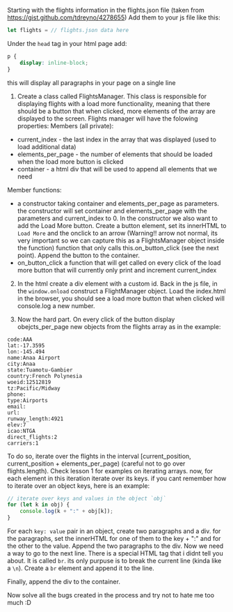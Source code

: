 
Starting with the flights information in the flights.json file (taken from https://gist.github.com/tdreyno/4278655)
Add them to your js file like this:
```javascript
let flights = // flights.json data here
```
Under the `head` tag in your html page add:
```css
p {
    display: inline-block;
}
```
this will display all paragraphs in your page on a single line

1. Create a class called FlightsManager. This class is responsible for displaying flights with a load more functionality, meaning that there should be a button that when clicked, more elements of the array are displayed to the screen. Flights manager will have the folowing properties:
Members (all private):
- current_index - the last index in the array that was displayed (used to load additional data)
- elements_per_page - the number of elements that should be loaded when the load more button is clicked
- container - a html div that will be used to append all elements that we need

Member functions:
- a constructor taking container and elements_per_page as parameters. the constructor will set container and elements_per_page with the parameters and current_index to 0. In the constructor we also want to add the Load More button. Create a button element, set its innerHTML to `Load More` and the onclick to an arrow (Warning!! arrow not normal, its very important so we can capture this as a FlightsManager object inside the function) function that only calls this.on_button_click (see the next point). Append the button to the container.
- on_button_click a function that will get called on every click of the load more button that will currently only print and increment current_index

2. In the html create a div element with a custom id. Back in the js file, in the `window.onload` construct a FlightManager object. Load the index.html in the browser, you should see a load more button that when clicked will console.log a new number.

3. Now the hard part. On every click of the button display obejcts_per_page new objects from the flights array as in the example:
```
code:AAA
lat:-17.3595
lon:-145.494
name:Anaa Airport
city:Anaa
state:Tuamotu-Gambier
country:French Polynesia
woeid:12512819
tz:Pacific/Midway
phone:
type:Airports
email:
url:
runway_length:4921
elev:7
icao:NTGA
direct_flights:2
carriers:1
```

To do so, iterate over the flights in the interval [current_position, current_position + elements_per_page) (careful not to go over flights.length). Check lesson 1 for examples on iterating arrays. now, for each element in this iteration iterate over its keys. if you cant remember how to iterate over an object keys, here is an example:
```javascript
// iterate over keys and values in the object `obj`
for (let k in obj) {
    console.log(k + ":" + obj[k]);
}
```
For each `key: value` pair in an object, create two paragraphs and a div. for the paragraphs, set the innerHTML for one of them to the key + ":" and for the other to the value. Append the two paragraphs to the div.
Now we need a way to go to the next line. There is a special HTML tag that i didnt tell you about. It is called `br`. its only purpuse is to break the current line (kinda like a `\n`). Create a `br` element and append it to the line.

Finally, append the div to the container.

Now solve all the bugs created in the process and try not to hate me too much :D 